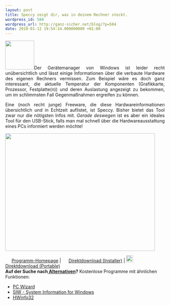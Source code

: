 ```yaml
---
layout: post
title: Speccy zeigt dir, was in deinem Rechner steckt.
wordpress_id: 584
wordpress_url: http://ganz-sicher.net/blog/?p=584
date: 2010-01-12 19:54:14.000000000 +01:00
---
```

<p style="text-align: justify;"><a href="http://ganz-sicher.net/blog/wp-content/uploads/processinfo.png"><img class="alignleft size-full wp-image-595" title="processinfo" src="http://ganz-sicher.net/blog/wp-content/uploads/processinfo.png" alt="" width="91" height="91" /></a>Der Gerätemanager von Windows ist leider recht unübersichtlich und lässt einige Informationen über die verbaute Hardware des eigenen Rechners vermissen. Zum Beispiel wäre es doch ganz interessant, die aktuelle Temperatur der Komponenten (Grafikkarte, Prozessor, Festplatte(n)) und deren Auslastung angezeigt zu bekommen, um im schlimmsten Fall Gegenmaßnahmen ergreifen zu können.</p>
<p style="text-align: justify;"><!--more-->Eine (noch recht junge) Freeware, die diese Hardwareinformationen übersichtlich und in Echtzeit auflistet, ist Speccy. Bisher bietet das Tool zwar nur die nötigsten Infos mit. <em>Gerade deswegen</em> ist es aber ein ideales Tool für den USB-Stick, falls man mal schnell über die Hardwareausstattung eines PCs informiert werden möchte!</p>
<p class="borderimg" style="text-align: justify;"><a href="http://ganz-sicher.net/blog/wp-content/uploads/speccy-screenshot.jpg"><img class="aligncenter size-full wp-image-598" title="speccy screenshot" src="http://ganz-sicher.net/blog/wp-content/uploads/speccy-screenshot.jpg" alt="" width="473" height="370" /></a></p>

<div class="infobox"><a href="http://www.piriform.com/speccy"></a><a href="http://www.piriform.com/speccy" target="_blank"> <img class="size-full wp-image-590 alignnone" title="home" src="http://ganz-sicher.net/blog/wp-content/uploads/home.png" alt="" width="16" height="16" /></a> <a href="http://www.piriform.com/speccy" target="_blank">Programm-Homepage</a> | <a href="http://download.piriform.com/spsetup100.exe" target="_blank"><img class="alignnone size-full wp-image-591" title="installer" src="http://ganz-sicher.net/blog/wp-content/uploads/installer.png" alt="" width="16" height="16" /></a> <a title="Speccy v1.00.066 Beta (20 Nov 2009) - Installer" href="http://download.piriform.com/spsetup100.exe" target="_blank">Direktdownload (Installer)</a> | <a href="http://www.piriform.com/media/10110/spsetup100.zip" target="_blank"><img class="alignnone size-full wp-image-592" title="portable" src="http://ganz-sicher.net/blog/wp-content/uploads/portable.png" alt="" width="22" height="22" /></a> <a title="Speccy v1.00.066 Beta (20 Nov 2009) - Portable" href="http://www.piriform.com/media/10110/spsetup100.zip" target="_blank">Direktdownload (Portable)</a></div>
<strong>Auf der Suche nach<span style="text-decoration: underline;"> Alternativen</span>?</strong> Kostenlose Programme mit ähnlichen Funktionen:<a href="http://www.cpuid.com/pcwizard.php" target="_blank">
</a>
<ul>
	<li><a href="http://www.cpuid.com/pcwizard.php" target="_blank">PC Wizard</a></li>
	<li><a href="http://www.gtopala.com/" target="_blank">SIW - System Information for Windows</a></li>
	<li><a href="http://www.hwinfo.com/" target="_blank">HWinfo32</a></li>
</ul>
